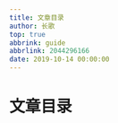 ```yaml
---
title: 文章目录
author: 长歌
top: true
abbrink: guide
abbrlink: 2044296166
date: 2019-10-14 00:00:00
---
```



文章目录
=== 




